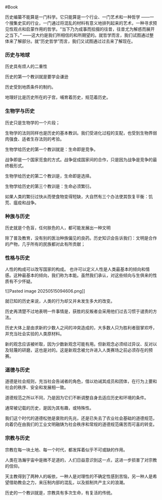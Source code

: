 #Book 




历史编纂不能算是一门科学。它只能算是一个行业、一门艺术和一种哲学 ——一个搜集史实的行业，一门通过将混乱的材料有意义地排列起来的艺术，一种寻求预见性观点和启蒙作用的哲学。“当下乃为成事而拾掇的往昔，往昔尤为解惑而展开之当下。” ——这大约是我们所相信的和所期望的。就哲学而言，我们试图通过整体来了解部分。就“历史哲学”而言，我们又试图通过过去来了解现在。


### 历史与地球

历史具有烦人的二重性

历史的第一个教训就是要学会谦逊

历史受到地质条件的制约。

地理好比是历史所在的子宫，哺育着历史，规范着历史。


### 生物学与历史

历史只是生物学的一个片段；

生物学的法则同样也是历史的基本教训。我们受进化过程的支配，也受到生物界弱肉强食、适者生存法则的考验。

生物学给历史的第一个教训就是：生命即是竞争。

战争即是一个国家觅食的方式。战争促成国家间的合作，只是因为战争是竞争的最终极形式。


生物学给历史的第二个教训是，生命即是选择。

生物学给历史的第三个教训是：生命必须繁衍。

如果人类的繁衍过快从而使食物变得短缺，大自然有三个办法使其恢复平衡：饥荒、瘟疫和战争。


### 种族与历史

历史就是个色盲，任何肤色的人，都可能发展出一种文明

除了普及教育，没有别的医治种族偏见的良药。历史知识会告诉我们：文明是合作的产物，几乎所有的民族都对此有所贡献；

### 性格与历史

人性的构成可以改写国家的构成。
也许可以定义人性是人类最基本的倾向和情感。这种最基本的倾向，我们称为本能。虽然我们承认，对这些倾向与生俱来的性质有不少怀疑。

![[Pasted image 20250515094606.png]]

就已知的历史来说，人类的行为却又并未发生多大的改变。

历史再清楚不过地表明一件事情是，获胜的反叛者会采用他们过去习惯于谴责的方法。

历史大体上是由求新的少数人之间的冲突造成的，大多数人只为胜利者鼓掌欢呼，并充当社会实验的人类原材料。


新的观念应该被听取，因为少数新观念可能有用。但新观念必须经过异议、反对以及轻蔑的研磨，这也是对的。这是新观念被允许进入人类赛场之前必须存在的预赛。


### 道德与历史

道德是社会规则，充当社会告诫者的角色，借以劝诫其成员和团体，在行为上要和社会的秩序、安全和发展相一致。

道德规范之所以不同，乃是因为它们不断调整自身去适应历史和环境的条件。

通常被记载的历史，是因为其有趣，或特殊性。

我们这个时代的道德松弛是衰败的先兆，还是已失去了农业社会基础的道德规范，向着仍在由我们的工业文明融铸为社会秩序和常规的道德规范痛苦而可喜的转变。

### 宗教与历史

宗教在每一块土地、每一个时代，都发挥着似乎不可或缺的作用。


人类在浩瀚宇宙中是微不足道的，人们日益意识到这一点，这进一步损害了对宗教的信仰。


天主教得到了两种人的皈依，一种人是对理性的不确定性感到苦恼，另一种人是希望借助教会之力，来压制内部的混乱，以及抵制共产主义的浪潮。


历史的一个教训就是，宗教具有多次生命，有复活的传统。













